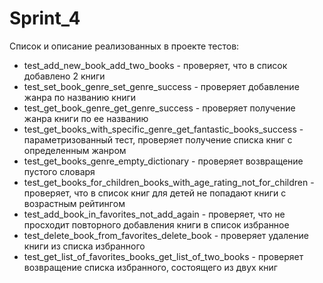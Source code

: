 # Sprint_4

Список и описание реализованных в проекте тестов:
- test_add_new_book_add_two_books -  проверяет, что в список добавлено 2 книги
- test_set_book_genre_set_genre_success - проверяет добавление жанра по названию книги
- test_get_book_genre_get_genre_success - проверяет получение жанра книги по ее названию
- test_get_books_with_specific_genre_get_fantastic_books_success - параметризованный тест, проверяет получение списка книг с определенным жанром
- test_get_books_genre_empty_dictionary - проверяет возвращение пустого словаря
- test_get_books_for_children_books_with_age_rating_not_for_children - проверяет, что в список книг для детей не попадают книги с возрастным рейтингом
- test_add_book_in_favorites_not_add_again - проверяет, что не просходит повторного добавления книги в список избранное
- test_delete_book_from_favorites_delete_book - проверяет удаление книги из списка избранного
- test_get_list_of_favorites_books_get_list_of_two_books - проверяет возвращение списка избранного, состоящего из двух книг
